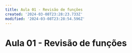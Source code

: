 ```yaml
---
title: Aula 01 - Revisão de funções
created: '2024-03-08T23:28:23.733Z'
modified: '2024-03-08T23:28:54.596Z'
---
```


# Aula 01 - Revisão de funções 



